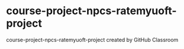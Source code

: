 # course-project-npcs-ratemyuoft-project
course-project-npcs-ratemyuoft-project created by GitHub Classroom
